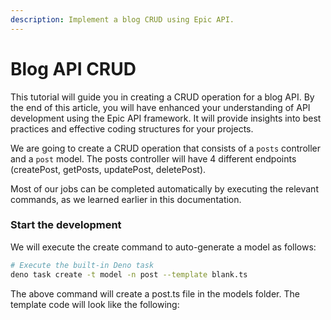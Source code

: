 ```yaml
---
description: Implement a blog CRUD using Epic API.
---
```


# Blog API CRUD

This tutorial will guide you in creating a CRUD operation for a blog API. By the end of this article, you will have enhanced your understanding of API development using the Epic API framework. It will provide insights into best practices and effective coding structures for your projects.

We are going to create a CRUD operation that consists of a `posts` controller and a `post` model. The posts controller will have 4 different endpoints (createPost, getPosts, updatePost, deletePost).

Most of our jobs can be completed automatically by executing the relevant commands, as we learned earlier in this documentation.

### Start the development

We will execute the create command to auto-generate a model as follows:

```sh
# Execute the built-in Deno task
deno task create -t model -n post --template blank.ts
```

The above command will create a post.ts file in the models folder. The template code will look like the following:

